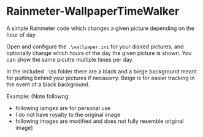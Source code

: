 # Rainmeter-WallpaperTimeWalker
A simple Rainmeter code which changes a given picture depending on the hour of day


Open and configure the ``.\wallpaper.ini`` for your disired pictures, and optionally change which hours of the day the given picture is shown.
You can show the same picutre multiple times per day.

In the included ``.\BG`` folder there are a black and a biege background meant for putting behind your pictures if necasarry. Beige is for easier tracking in the event of a black background. 

Example:
(Note followng:
- following iamges are for personal use
- I do not have royalty to the original image
-  following images are modified and does not fully resemble original image)


<blockquote class="imgur-embed-pub" lang="en" data-id="a/LXYndVb" data-context="false" ><a href="//imgur.com/a/LXYndVb"></a></blockquote><script async src="//s.imgur.com/min/embed.js" charset="utf-8"></script>
